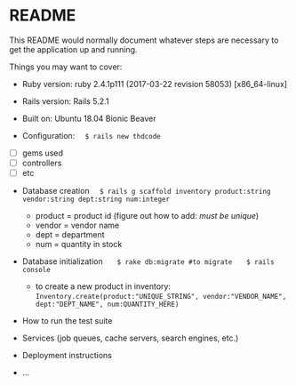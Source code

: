 # README

This README would normally document whatever steps are necessary to get the
application up and running.

Things you may want to cover:

* Ruby version: ruby 2.4.1p111 (2017-03-22 revision 58053) [x86_64-linux]
* Rails version: Rails 5.2.1

* Built on: Ubuntu 18.04 Bionic Beaver

* Configuration:
 ```  $ rails new thdcode```
- [ ] gems used
- [ ] controllers
- [ ] etc

* Database creation
 ```  $ rails g scaffold inventory product:string vendor:string dept:string num:integer```
  - product = product id (figure out how to add: *must be unique*)
  - vendor = vendor name
  - dept = department
  - num = quantity in stock

* Database initialization
```   $ rake db:migrate #to migrate```
```   $ rails console```
  - to create a new product in inventory:
      ```Inventory.create(product:"UNIQUE_STRING", vendor:"VENDOR_NAME", dept:"DEPT_NAME", num:QUANTITY_HERE)```

* How to run the test suite

* Services (job queues, cache servers, search engines, etc.)

* Deployment instructions

* ...
